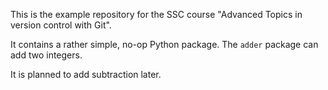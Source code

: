 This is the example repository for the SSC course "Advanced Topics in version control with Git".

It contains a rather simple, no-op Python package. The `adder` package can add two integers.

It is planned to add subtraction later.

